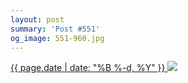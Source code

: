 ```yaml
---
layout: post
summary: 'Post #551'
og_image: 551-960.jpg
---
```


<p>
 <time>
  <a href="/551">
   {{ page.date | date: "%B %-d, %Y" }}
  </a>
 </time>
 <a href="/551">
  <img data-taken="9/21/2016" sizes="(min-width: 700px) 50vw, calc(100vw - 2rem)" src="{{ site.assets_url }}/551-480.jpg" srcset="{{ site.assets_url }}/551-240.jpg 240w, {{ site.assets_url }}/551-480.jpg 480w, {{ site.assets_url }}/551-720.jpg 720w, {{ site.assets_url }}/551-960.jpg 960w"/>
 </a>
</p>
